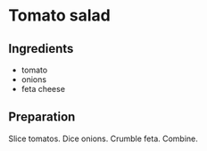 Tomato salad
============


Ingredients
-----------

* tomato
* onions
* feta cheese

Preparation
-----------

Slice tomatos. Dice onions. Crumble feta. Combine.